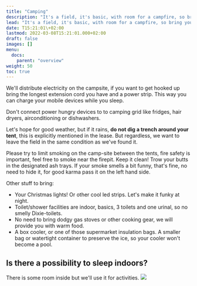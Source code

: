 ```yaml
---
title: "Camping"
description: "It's a field, it's basic, with room for a campfire, so bring your guitar and marshmallows."
lead: "It's a field, it's basic, with room for a campfire, so bring your guitar and marshmallows."
date: T15:21:01\+02:00
lastmod: 2022-03-08T15:21:01.000+02:00
draft: false
images: []
menu: 
  docs:
    parent: "overview"
weight: 50
toc: true
---
```

We'll distribute electricity on the campsite, if you want to get hooked up bring the longest extension cord you have and a power strip. This way you can charge your mobile devices while you sleep.

Don't connect power hungry devices to to camping grid like fridges, hair dryers, airconditioning or dishwashers. 

Let's hope for good weather, but if it rains, **do not dig a trench around your tent**, this is explicitly mentioned in the lease. But regardless, we want to leave the field in the same condition as we've found it.

Please try to limit smoking on the camp-site between the tents, fire safety is important, feel free to smoke near the firepit. Keep it clean! Trow your butts in the designated ash trays. If your smoke smells a bit funny, that's fine, no need to hide it, for good karma pass it on the left hand side.

Other stuff to bring:

* Your Christmas lights!  Or other cool led strips. Let's make it funky at night.
* Toilet/shower facilities are indoor, basics, 3 toilets and one urinal, so no smelly Dixie-toilets. 
* No need to bring dodgy gas stoves or other cooking gear, we will provide you with warm food.
* A box cooler, or one of those supermarket insulation bags. A smaller bag or watertight container to preserve the ice, so your cooler won't become a pool. 

## Is there a possibility to sleep indoors?

There is some room inside but we'll use it for activities.
![](/images/tegan-mierle-unsplash.jpg)
